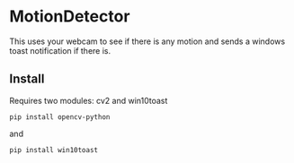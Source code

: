 # MotionDetector
This uses your webcam to see if there is any motion and sends a windows toast notification if there is.

<h2>Install</h2>
Requires two modules:
cv2 and win10toast

`pip install opencv-python`

and

`pip install win10toast`
